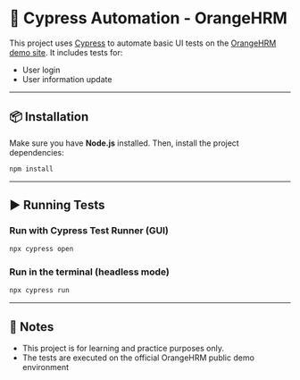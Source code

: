 

# 🧪 Cypress Automation - OrangeHRM

This project uses [Cypress](https://www.cypress.io/) to automate basic UI tests on the [OrangeHRM demo site](https://opensource-demo.orangehrmlive.com/).
It includes tests for:

* User login
* User information update

---

## 📦 Installation

Make sure you have **Node.js** installed.
Then, install the project dependencies:

```bash
npm install
```

---

## ▶️ Running Tests

### Run with Cypress Test Runner (GUI)

```bash
npx cypress open
```

### Run in the terminal (headless mode)

```bash
npx cypress run
```

---

## 📌 Notes

* This project is for learning and practice purposes only.
* The tests are executed on the official OrangeHRM public demo environment

